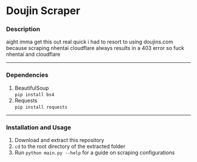 # Doujin Scraper

### Description
aight imma get this out real quick i had to resort to using doujins.com because scraping nhentai cloudflare always results in a 403 error so fuck nhentai and cloudflare

---

### Dependencies
1. BeautifulSoup  
`pip install bs4`
2. Requests  
`pip install requests`

---

### Installation and Usage
1. Download and extract this repository
2. `cd` to the root directory of the extracted folder
3. Run `python main.py --help` for a guide on scraping configurations
